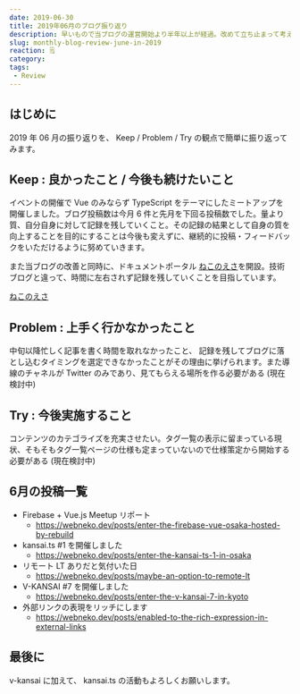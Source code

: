 ```yaml
---
date: 2019-06-30
title: 2019年06月のブログ振り返り
description: 早いもので当ブログの運営開始より半年以上が経過。改めて立ち止まって考えることも必要ですね。
slug: monthly-blog-review-june-in-2019
reaction: 🗒
category: 
tags: 
 - Review
---
```


## はじめに

2019 年 06 月の振り返りを、 Keep / Problem / Try の観点で簡単に振り返ってみます。

## Keep : 良かったこと / 今後も続けたいこと

イベントの開催で Vue のみならず TypeScript をテーマにしたミートアップを開催しました。ブログ投稿数は今月 6 件と先月を下回る投稿数でした。量より質、自分自身に対して記録を残していくこと。その記録の結果として自身の質を向上することを目的にすることは今後も変えずに、継続的に投稿・フィードバックをいただけるように努めていきます。

また当ブログの改善と同時に、ドキュメントポータル [ねこのえさ](https://nekohack.app/)を開設。技術ブログと違って、時間に左右されず記録を残していくことを目指しています。

<a class="link-preview" href="https://nekohack.app/">ねこのえさ</a>

## Problem : 上手く行かなかったこと

中旬以降忙しく記事を書く時間を取れなかったこと、 記録を残してブログに落とし込むタイミングを選定できなかったことがその理由に挙げられます。また導線のチャネルが Twitter のみであり、見てもらえる場所を作る必要がある (現在検討中)

## Try : 今後実施すること

コンテンツのカテゴライズを充実させたい。タグ一覧の表示に留まっている現状、そもそもタグ一覧ページの仕様も定まっていないので仕様策定から開始する必要がある (現在検討中)

## 6月の投稿一覧

- Firebase + Vue.js Meetup リポート
   - https://webneko.dev/posts/enter-the-firebase-vue-osaka-hosted-by-rebuild
- kansai.ts #1 を開催しました
   - https://webneko.dev/posts/enter-the-kansai-ts-1-in-osaka
- リモート LT ありだと気付いた日
   - https://webneko.dev/posts/maybe-an-option-to-remote-lt
- V-KANSAI #7 を開催しました
   - https://webneko.dev/posts/enter-the-v-kansai-7-in-kyoto
- 外部リンクの表現をリッチにします
   - https://webneko.dev/posts/enabled-to-the-rich-expression-in-external-links

## 最後に

v-kansai に加えて、 kansai.ts の活動もよろしくお願いします。
